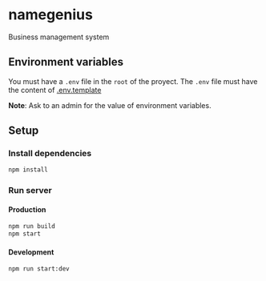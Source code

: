 # namegenius

Business management system

## Environment variables

You must have a `.env` file in the `root` of the proyect. The `.env` file must have the content of [.env.template](https://github.com/willymateo/bizprofy/blob/main/.env.template)

**Note**: Ask to an admin for the value of environment variables.

## Setup

### Install dependencies

```cmd
npm install
```

### Run server

#### Production

```cmd
npm run build
npm start
```

#### Development

```cmd
npm run start:dev
```
